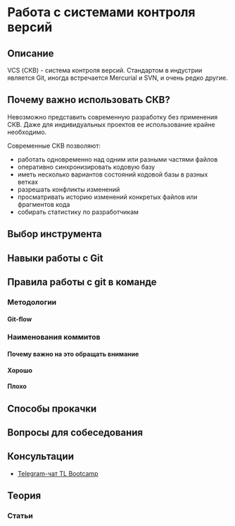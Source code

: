 # Работа с системами контроля версий
## Описание
VCS (СКВ) - система контроля версий.
Стандартом в индустрии является Git, иногда встречается Mercurial и SVN, и очень редко другие.

## Почему важно использовать СКВ?
Невозможно представить современную разработку без применения СКВ. Даже для индивидуальных проектов ее использование крайне необходимо.

Современные СКВ позволяют:
- работать одновременно над одним или разными частями файлов
- оперативно синхронизировать кодовую базу
- иметь несколько вариантов состояний кодовой базы в разных ветках
- разрешать конфликты изменений
- просматривать историю изменений конкретых файлов или фрагментов кода
- собирать статистику по разработчикам

## Выбор инструмента

## Навыки работы с Git

## Правила работы с git в команде

### Методологии
#### Git-flow

### Наименования коммитов
#### Почему важно на это обращать внимание
#### Хорошо
#### Плохо

## Способы прокачки

## Вопросы для собеседования

## Консультации
- [Telegram-чат TL Bootcamp](https://tlinks.run/tlbootcamp)

## Теория
### Статьи
